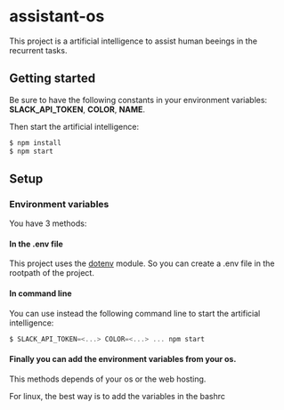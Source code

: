 # assistant-os

This project is a artificial intelligence to assist human beeings in the recurrent tasks.


## Getting started

Be sure to have the following constants in your environment variables: **SLACK_API_TOKEN**, **COLOR**, **NAME**.

Then start the artificial intelligence:

```javascript
$ npm install
$ npm start
```

## Setup


### Environment variables

You have 3 methods:

#### In the .env file

This project uses the [dotenv](https://github.com/motdotla/dotenv) module. So you can create a .env file in the rootpath of the project.

#### In command line

You can use instead the following command line to start the artificial intelligence:

```javascript
$ SLACK_API_TOKEN=<...> COLOR=<...> ... npm start
```

#### Finally you can add the environment variables from your os.

This methods depends of your os or the web hosting.

For linux, the best way is to add the variables in the bashrc
